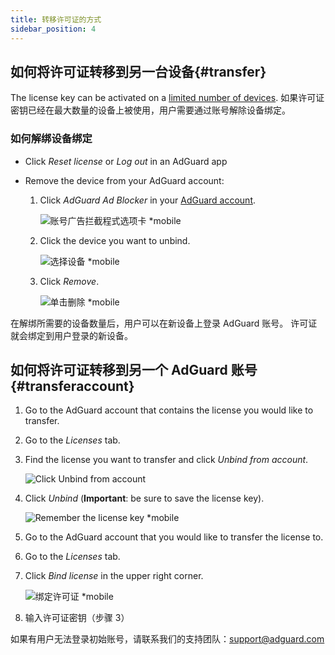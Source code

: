 ```yaml
---
title: 转移许可证的方式
sidebar_position: 4
---
```


## 如何将许可证转移到另一台设备{#transfer}

The license key can be activated on a [limited number of devices](../what-is). 如果许可证密钥已经在最大数量的设备上被使用，用户需要通过账号解除设备绑定。

### 如何解绑设备绑定

- Click *Reset license* or *Log out* in an AdGuard app

- Remove the device from your AdGuard account:
    1. Click *AdGuard Ad Blocker* in your [AdGuard account](https://my.adguard.com/).

        ![账号广告拦截程式选项卡 *mobile](https://cdn.adtidy.org/content/kb/ad_blocker/general/newaccount-unbind-device-0_cn.png)

    1. Click the device you want to unbind.

        ![选择设备 *mobile](https://cdn.adtidy.org/content/kb/ad_blocker/general/newaccount-unbind-device-1_cn.png)

    1. Click *Remove*.

        ![单击删除 *mobile](https://cdn.adtidy.org/content/kb/ad_blocker/general/newaccount-unbind-device-2_cn.png)

在解绑所需要的设备数量后，用户可以在新设备上登录 AdGuard 账号。 许可证就会绑定到用户登录的新设备。

## 如何将许可证转移到另一个 AdGuard 账号{#transferaccount}

1. Go to the AdGuard account that contains the license you would like to transfer.

1. Go to the *Licenses* tab.

1. Find the license you want to transfer and click *Unbind from account*.

    ![Click Unbind from account](https://cdn.adtidy.org/content/kb/ad_blocker/general/newaccount-transfer-to-account_cn.png)

1. Click *Unbind* (**Important**: be sure to save the license key).

    ![Remember the license key *mobile](https://cdn.adtidy.org/content/kb/ad_blocker/general/newaccount-transfer-to-account-1_cn.png)

1. Go to the AdGuard account that you would like to transfer the license to.

1. Go to the *Licenses* tab.

1. Click *Bind license* in the upper right corner.

    ![绑定许可证 *mobile](https://cdn.adtidy.org/content/kb/ad_blocker/general/newaccount-transfer-to-account-2_cn.png)

1. 输入许可证密钥（步骤 3）

如果有用户无法登录初始账号，请联系我们的支持团队：support@adguard.com
